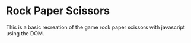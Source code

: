 # Rock Paper Scissors

This is a basic recreation of the game rock paper scissors with javascript using the DOM.